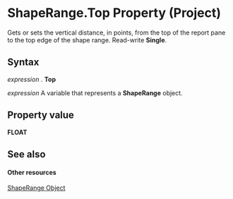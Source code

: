 
# ShapeRange.Top Property (Project)
Gets or sets the vertical distance, in points, from the top of the report pane to the top edge of the shape range. Read-write  **Single**.

## Syntax

 _expression_ . **Top**

 _expression_ A variable that represents a **ShapeRange** object.


## Property value

 **FLOAT**


## See also


#### Other resources


[ShapeRange Object](315031aa-4b8c-424b-26e7-ce15897beb05.md)
